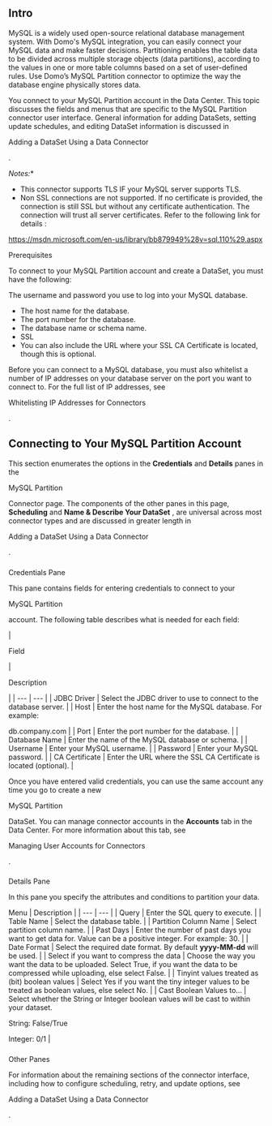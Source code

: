 

Intro
-------

MySQL is a widely used open-source relational database management system. With Domo's MySQL integration, you can easily connect your MySQL data and make faster decisions. Partitioning enables the table data to be divided across multiple storage objects (data partitions), according to the values in one or more table columns based on a set of user-defined rules. Use Domo’s MySQL Partition connector to optimize the way the database engine physically stores data.


 You connect to your MySQL Partition account in the Data Center. This topic discusses the fields and menus that are specific to the MySQL Partition connector user interface. General information for adding DataSets, setting update schedules, and editing DataSet information is discussed in

Adding a DataSet Using a Data Connector

.

*Notes:**


* This connector supports TLS IF your MySQL server supports TLS.
* Non SSL connections are not supported. If no certificate is provided, the connection is still SSL but without any certificate authentication. The connection will trust all server certificates. Refer to the following link for details :

https://msdn.microsoft.com/en-us/library/bb879949%28v=sql.110%29.aspx


 Prerequisites

To connect to your MySQL Partition account and create a DataSet, you must have the following:

 The username and password you use to log into your MySQL database.
* The host name for the database.
* The port number for the database.
* The database name or schema name.
* SSL
* You can also include the URL where your SSL CA Certificate is located, though this is optional.

Before you can connect to a MySQL database, you must also whitelist a number of IP addresses on your database server on the port you want to connect to. For the full list of IP addresses, see

Whitelisting IP Addresses for Connectors

.


 Connecting to Your MySQL Partition Account
--------------------------------------------


 This section enumerates the options in the
 **Credentials**
 and
 **Details**
 panes in the

MySQL Partition

Connector page. The components of the other panes in this page,
 **Scheduling**
 and
 **Name & Describe Your DataSet**
 , are universal across most connector types and are discussed in greater length in

Adding a DataSet Using a Data Connector

.


###

Credentials Pane


 This pane contains fields for entering credentials to connect to your

MySQL Partition

account. The following table describes what is needed for each field:


|

Field

|

Description

|
| --- | --- |
|
 JDBC Driver
  |
 Select the JDBC driver to use to connect to the database server.
  |
|
 Host
  |
 Enter the host name for the MySQL database. For example:

db.company.com
  |
|
 Port
  |
 Enter the port number for the database.
  |
|
 Database Name
  |
 Enter the name of the MySQL database or schema.
  |
|
 Username
  |
 Enter your MySQL username.
  |
|
 Password
  |
 Enter your MySQL password.
  |
|
 CA Certificate
  |
 Enter the URL where the SSL CA Certificate is located (optional).
  |


 Once you have entered valid credentials, you can use the same account any time you go to create a new

MySQL Partition

DataSet. You can manage connector accounts in the
 **Accounts**
 tab in the Data Center. For more information about this tab, see

Managing User Accounts for Connectors

.


###
 Details Pane

In this pane you specify the attributes and conditions to partition your data.


 Menu
  |
 Description
  |
| --- | --- |
|
 Query
  |
 Enter the SQL query to execute.
  |
|
 Table Name
  |
 Select the database table.
  |
|
 Partition Column Name
  |
 Select partition column name.
  |
|
 Past Days
  |
 Enter the number of past days you want to get data for. Value can be a positive integer. For example: 30.
  |
|
 Date Format
  |
 Select the required date format. By default
 ****yyyy-MM-dd****
 will be used.
  |
|
 Select if you want to compress the data
  |
 Choose the way you want the data to be uploaded. Select True, if you want the data to be compressed while uploading, else select False.
  |
|
 Tinyint values treated as (bit) boolean values
  |
 Select Yes if you want the tiny integer values to be treated as boolean values, else select No.
  |
|
 Cast Boolean Values to...
  |
 Select whether the String or Integer boolean values will be cast to within your dataset.

String: False/True

Integer: 0/1
  |


###
 Other Panes

For information about the remaining sections of the connector interface, including how to configure scheduling, retry, and update options, see

Adding a DataSet Using a Data Connector

.

